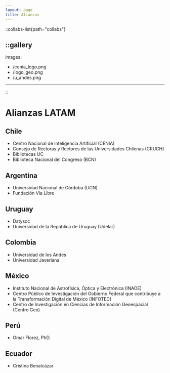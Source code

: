 ```yaml
---
layout: page
title: Alianzas
---
```


::collabs-list{path="collabs"}


::gallery
---
images:
  - /cenia_logo.png
  - /logo_geo.png
  - /u_andes.png
---
::

# Alianzas LATAM
## Chile
- Centro Nacional de Inteligencia Artificial (CENIA)
- Consejo de Rectoras y Rectores de las Universidades Chilenas (CRUCH) 
- Bibliotecas UC
- Biblioteca Nacional del Congreso (BCN)
## Argentina
- Universidad Nacional de Córdoba (UCN)
- Fundación Vía Libre
## Uruguay
- Datysoc
- Universidad de la República de Uruguay (Udelar)
## Colombia
- Universidad de los Andes
- Universidad Javeriana
## México
- Instituto Nacional de Astrofísica, Óptica y Electrónica (INAOE) 
- Centro Público de Investigación del Gobierno Federal que contribuye a la Transformación Digital de México (INFOTEC)
- Centro de Investigación en Ciencias de Información Geoespacial (Centro Geo)
## Perú
- Omar Florez, PhD.
## Ecuador
- Cristina Benalcázar







